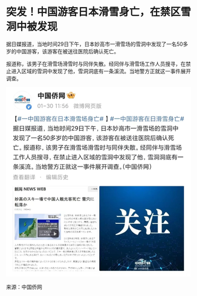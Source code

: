 # 突发！中国游客日本滑雪身亡，在禁区雪洞中被发现

据日媒报道，当地时间29日下午，日本妙高市一滑雪场的雪洞中发现了一名50多岁的中国游客，该游客在被送往医院后确认死亡。

报道称，该男子在滑雪场滑雪时与同伴失散。经同伴与滑雪场工作人员搜寻，在禁止进入区域的雪洞中发现了他，雪洞洞底有一条溪流。当地警方正就这一事件展开调查。

![7864d71dd568923ed37db6a4fc93c02c.jpg](https://raw.githubusercontent.com/qqhsx/qqnews_image/main/2024/01/30/突发！中国游客日本滑雪身亡，在禁区雪洞中被发现/7864d71dd568923ed37db6a4fc93c02c.jpg)

来源：中国侨网

